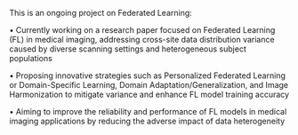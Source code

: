 This is an ongoing project on Federated Learning:

•	Currently working on a research paper focused on Federated Learning (FL) in medical imaging, addressing cross-site data distribution variance caused by diverse scanning settings and heterogeneous subject populations

•	Proposing innovative strategies such as Personalized Federated Learning or Domain-Specific Learning, Domain Adaptation/Generalization, and Image Harmonization to mitigate variance and enhance FL model training accuracy

•	Aiming to improve the reliability and performance of FL models in medical imaging applications by reducing the adverse impact of data heterogeneity	
